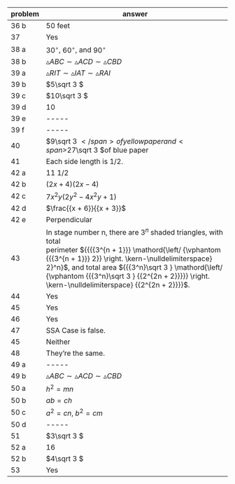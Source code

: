 
## 


|problem|answer|
|-------|------|
|36 b|50 feet|
|37|Yes|
|38 a|<span>${30^ \circ }$</span>, <span>${60^ \circ }$</span>, and <span>${90^ \circ }$</span>|
|38 b|<span>$\vartriangle ABC \sim \vartriangle ACD \sim \vartriangle CBD$</span>|
|39 a|<span>$\vartriangle RIT \sim \vartriangle IAT \sim \vartriangle RAI$</span>|
|39 b|<span>$5\sqrt 3 $</span>|
|39 c|<span>$10\sqrt 3 $</span>|
|39 d|10|
|39 e|-----|
|39 f|-----|
|40|<span>$9\sqrt 3 $</span> of yellow paper and <span>$27\sqrt 3 $</span>of blue paper|
|41|Each side length is 1/2.|
|42 a|11 1/2|
|42 b|<span>$(2x + 4)(2x - 4)$</span>|
|42 c|<span>$7{x^2}y(2{y^2} - 4{x^2}y + 1)$</span>|
|42 d|<span>$\frac{{x + 6}}{{x + 3}}$</span>|
|42 e|Perpendicular|
|43|In stage number n, there are <span>${3^n}$</span> shaded triangles, with total <br>perimeter <span>${{{{3^{n + 1}}} \mathord{\left/ {\vphantom {{{3^{n + 1}}} 2}} \right. \kern-\nulldelimiterspace} 2}^n}$</span>, and total area <span>${{{3^n}\sqrt 3 } \mathord{\left/ {\vphantom {{{3^n}\sqrt 3 } {{2^{2n + 2}}}}} \right. \kern-\nulldelimiterspace} {{2^{2n + 2}}}}$</span>.|
|44|Yes|
|45|Yes|
|46|Yes|
|47|SSA Case is false.|
|45|Neither|
|48|They’re the same.|
|49 a|-----|
|49 b|<span>$\vartriangle ABC \sim \vartriangle ACD \sim \vartriangle CBD$</span>|
|50 a|<span>${h^2} = mn$</span>|
|50 b|<span>$ab = ch$</span>|
|50 c|<span>${a^2} = cn$</span>, <span>${b^2} = cm$</span>|
|50 d|-----|
|51|<span>$3\sqrt 3 $</span>|
|52 a|16|
|52 b|<span>$4\sqrt 3 $</span>|
|53|Yes|
